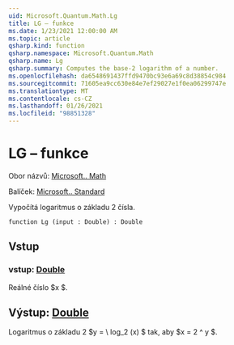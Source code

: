 ```yaml
---
uid: Microsoft.Quantum.Math.Lg
title: LG – funkce
ms.date: 1/23/2021 12:00:00 AM
ms.topic: article
qsharp.kind: function
qsharp.namespace: Microsoft.Quantum.Math
qsharp.name: Lg
qsharp.summary: Computes the base-2 logarithm of a number.
ms.openlocfilehash: da6548691437ffd9470bc93e6a69c8d38854c984
ms.sourcegitcommit: 71605ea9cc630e84e7ef29027e1f0ea06299747e
ms.translationtype: MT
ms.contentlocale: cs-CZ
ms.lasthandoff: 01/26/2021
ms.locfileid: "98851328"
---
```

# <a name="lg-function"></a>LG – funkce

Obor názvů: [Microsoft.. Math](xref:Microsoft.Quantum.Math)

Balíček: [Microsoft.. Standard](https://nuget.org/packages/Microsoft.Quantum.Standard)


Vypočítá logaritmus o základu 2 čísla.

```qsharp
function Lg (input : Double) : Double
```


## <a name="input"></a>Vstup

### <a name="input--double"></a>vstup: [Double](xref:microsoft.quantum.lang-ref.double)

Reálné číslo $x $.



## <a name="output--double"></a>Výstup: [Double](xref:microsoft.quantum.lang-ref.double)

Logaritmus o základu 2 $y = \ log_2 (x) $ tak, aby $x = 2 ^ y $.